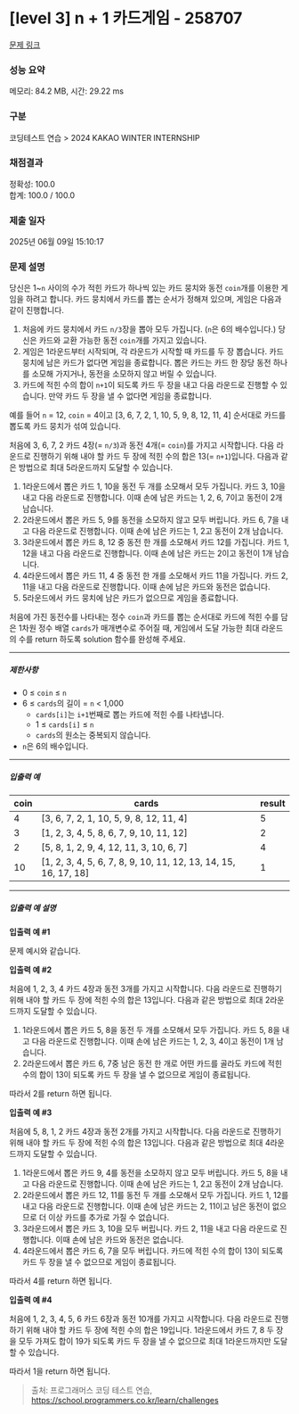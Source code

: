# [level 3] n + 1 카드게임 - 258707 

[문제 링크](https://school.programmers.co.kr/learn/courses/30/lessons/258707) 

### 성능 요약

메모리: 84.2 MB, 시간: 29.22 ms

### 구분

코딩테스트 연습 > 2024 KAKAO WINTER INTERNSHIP

### 채점결과

정확성: 100.0<br/>합계: 100.0 / 100.0

### 제출 일자

2025년 06월 09일 15:10:17

### 문제 설명

<p>당신은 1~<code>n</code> 사이의 수가 적힌 카드가 하나씩 있는 카드 뭉치와 동전 <code>coin</code>개를 이용한 게임을 하려고 합니다. 카드 뭉치에서 카드를 뽑는 순서가 정해져 있으며, 게임은 다음과 같이 진행합니다. </p>

<ol>
<li>처음에 카드 뭉치에서 카드 <code>n/3</code>장을 뽑아 모두 가집니다. (<code>n</code>은 6의 배수입니다.) 당신은 카드와 교환 가능한 동전 <code>coin</code>개를 가지고 있습니다. </li>
<li>게임은 1라운드부터 시작되며, 각 라운드가 시작할 때 카드를 두 장 뽑습니다. 카드 뭉치에 남은 카드가 없다면 게임을 종료합니다. 뽑은 카드는 카드 한 장당 동전 하나를 소모해 가지거나, 동전을 소모하지 않고 버릴 수 있습니다.</li>
<li>카드에 적힌 수의 합이 <code>n+1</code>이 되도록 카드 두 장을 내고 다음 라운드로 진행할 수 있습니다. 만약 카드 두 장을 낼 수 없다면 게임을 종료합니다. </li>
</ol>

<p>예를 들어 <code>n</code> = 12, <code>coin</code> = 4이고 [3, 6, 7, 2, 1, 10, 5, 9, 8, 12, 11, 4] 순서대로 카드를 뽑도록 카드 뭉치가 섞여 있습니다.</p>

<p>처음에 3, 6, 7, 2 카드 4장(= <code>n/3</code>)과 동전 4개(= <code>coin</code>)를 가지고 시작합니다. 다음 라운드로 진행하기 위해 내야 할 카드 두 장에 적힌 수의 합은 13(= <code>n+1</code>)입니다. 다음과 같은 방법으로 최대 5라운드까지 도달할 수 있습니다.</p>

<ol>
<li>1라운드에서 뽑은 카드 1, 10을 동전 두 개를 소모해서 모두 가집니다. 카드 3, 10을 내고 다음 라운드로 진행합니다. 이때 손에 남은 카드는 1, 2, 6, 7이고 동전이 2개 남습니다.</li>
<li>2라운드에서 뽑은 카드 5, 9를 동전을 소모하지 않고 모두 버립니다. 카드 6, 7을 내고 다음 라운드로 진행합니다. 이때 손에 남은 카드는 1, 2고 동전이 2개 남습니다.</li>
<li>3라운드에서 뽑은 카드 8, 12 중 동전 한 개를 소모해서 카드 12를 가집니다. 카드 1, 12을 내고 다음 라운드로 진행합니다. 이때 손에 남은 카드는 2이고 동전이 1개 남습니다.</li>
<li>4라운드에서 뽑은 카드 11, 4 중 동전 한 개를 소모해서 카드 11을 가집니다. 카드 2, 11을 내고 다음 라운드로 진행합니다. 이때 손에 남은 카드와 동전은 없습니다.</li>
<li>5라운드에서 카드 뭉치에 남은 카드가 없으므로 게임을 종료합니다.</li>
</ol>

<p>처음에 가진 동전수를 나타내는 정수 <code>coin</code>과 카드를 뽑는 순서대로 카드에 적힌 수를 담은 1차원 정수 배열 <code>cards</code>가 매개변수로 주어질 때, 게임에서 도달 가능한 최대 라운드의 수를 return 하도록 solution 함수를 완성해 주세요.</p>

<hr>

<h5>제한사항</h5>

<ul>
<li>0 ≤ <code>coin</code> ≤ <code>n</code></li>
<li>6 ≤ <code>cards</code>의 길이 = <code>n</code> &lt; 1,000

<ul>
<li><code>cards[i]</code>는 <code>i+1</code>번째로 뽑는 카드에 적힌 수를 나타냅니다.</li>
<li>1 ≤ <code>cards[i]</code> ≤ <code>n</code></li>
<li><code>cards</code>의 원소는 중복되지 않습니다.</li>
</ul></li>
<li><code>n</code>은 6의 배수입니다.</li>
</ul>

<hr>

<h5>입출력 예</h5>
<table class="table">
        <thead><tr>
<th>coin</th>
<th>cards</th>
<th>result</th>
</tr>
</thead>
        <tbody><tr>
<td>4</td>
<td>[3, 6, 7, 2, 1, 10, 5, 9, 8, 12, 11, 4]</td>
<td>5</td>
</tr>
<tr>
<td>3</td>
<td>[1, 2, 3, 4, 5, 8, 6, 7, 9, 10, 11, 12]</td>
<td>2</td>
</tr>
<tr>
<td>2</td>
<td>[5, 8, 1, 2, 9, 4, 12, 11, 3, 10, 6, 7]</td>
<td>4</td>
</tr>
<tr>
<td>10</td>
<td>[1, 2, 3, 4, 5, 6, 7, 8, 9, 10, 11, 12, 13, 14, 15, 16, 17, 18]</td>
<td>1</td>
</tr>
</tbody>
      </table>
<hr>

<h5>입출력 예 설명</h5>

<p><strong>입출력 예 #1</strong></p>

<p>문제 예시와 같습니다.</p>

<p><strong>입출력 예 #2</strong></p>

<p>처음에 1, 2, 3, 4 카드 4장과 동전 3개를 가지고 시작합니다. 다음 라운드로 진행하기 위해 내야 할 카드 두 장에 적힌 수의 합은 13입니다. 다음과 같은 방법으로 최대 2라운드까지 도달할 수 있습니다.</p>

<ol>
<li>1라운드에서 뽑은 카드 5, 8을 동전 두 개를 소모해서 모두 가집니다. 카드 5, 8을 내고 다음 라운드로 진행합니다. 이때 손에 남은 카드는 1, 2, 3, 4이고 동전이 1개 남습니다.</li>
<li>2라운드에서 뽑은 카드 6, 7중 남은 동전 한 개로 어떤 카드를 골라도 카드에 적힌 수의 합이 13이 되도록 카드 두 장을 낼 수 없으므로 게임이 종료됩니다.</li>
</ol>

<p>따라서 2를 return 하면 됩니다.</p>

<p><strong>입출력 예 #3</strong></p>

<p>처음에 5, 8, 1, 2 카드 4장과 동전 2개를 가지고 시작합니다. 다음 라운드로 진행하기 위해 내야 할 카드 두 장에 적힌 수의 합은 13입니다. 다음과 같은 방법으로 최대 4라운드까지 도달할 수 있습니다.</p>

<ol>
<li>1라운드에서 뽑은 카드 9, 4를 동전을 소모하지 않고 모두 버립니다. 카드 5, 8을 내고 다음 라운드로 진행합니다. 이때 손에 남은 카드는 1, 2고 동전이 2개 남습니다.</li>
<li>2라운드에서 뽑은 카드 12, 11를 동전 두 개를 소모해서 모두 가집니다. 카드 1, 12를 내고 다음 라운드로 진행합니다. 이때 손에 남은 카드는 2, 11이고 남은 동전이 없으므로 더 이상 카드를 추가로 가질 수 없습니다.</li>
<li>3라운드에서 뽑은 카드 3, 10을 모두 버립니다. 카드 2, 11을 내고 다음 라운드로 진행합니다. 이때 손에 남은 카드와 동전은 없습니다.</li>
<li>4라운드에서 뽑은 카드 6, 7을 모두 버립니다. 카드에 적힌 수의 합이 13이 되도록 카드 두 장을 낼 수 없으므로 게임이 종료됩니다.</li>
</ol>

<p>따라서 4를 return 하면 됩니다.</p>

<p><strong>입출력 예 #4</strong></p>

<p>처음에 1, 2, 3, 4, 5, 6 카드 6장과 동전 10개를 가지고 시작합니다. 다음 라운드로 진행하기 위해 내야 할 카드 두 장에 적힌 수의 합은 19입니다. 1라운드에서 카드 7, 8 두 장을 모두 가져도 합이 19가 되도록 카드 두 장을 낼 수 없으므로 최대 1라운드까지만 도달할 수 있습니다.</p>

<p>따라서 1을 return 하면 됩니다.</p>


> 출처: 프로그래머스 코딩 테스트 연습, https://school.programmers.co.kr/learn/challenges